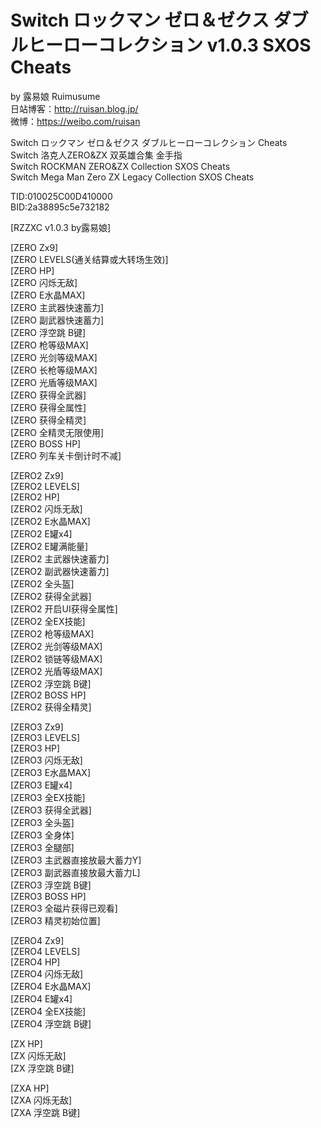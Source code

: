 # Switch ロックマン ゼロ＆ゼクス ダブルヒーローコレクション v1.0.3 SXOS Cheats


by 露易娘 Ruimusume</br>
日站博客：http://ruisan.blog.jp/</br>
微博：https://weibo.com/ruisan</br>

Switch ロックマン ゼロ＆ゼクス ダブルヒーローコレクション Cheats</br>
Switch 洛克人ZERO&ZX 双英雄合集 金手指</br>
Switch ROCKMAN ZERO&ZX Collection SXOS Cheats</br>
Switch Mega Man Zero ZX Legacy Collection SXOS Cheats</br>

TID:010025C00D410000</br>
BID:2a38895c5e732182</br>

[RZZXC v1.0.3 by露易娘]

[ZERO Zx9]</br>
[ZERO LEVELS(通关结算或大转场生效)]</br>
[ZERO HP]</br>
[ZERO 闪烁无敌]</br>
[ZERO E水晶MAX]</br>
[ZERO 主武器快速蓄力]</br>
[ZERO 副武器快速蓄力]</br>
[ZERO 浮空跳 B键]</br>
[ZERO 枪等级MAX]</br>
[ZERO 光剑等级MAX]</br>
[ZERO 长枪等级MAX]</br>
[ZERO 光盾等级MAX]</br>
[ZERO 获得全武器]</br>
[ZERO 获得全属性]</br>
[ZERO 获得全精灵]</br>
[ZERO 全精灵无限使用]</br>
[ZERO BOSS HP]</br>
[ZERO 列车关卡倒计时不减]</br>

[ZERO2 Zx9]</br>
[ZERO2 LEVELS]</br>
[ZERO2 HP]</br>
[ZERO2 闪烁无敌]</br>
[ZERO2 E水晶MAX]</br>
[ZERO2 E罐x4]</br>
[ZERO2 E罐满能量]</br>
[ZERO2 主武器快速蓄力]</br>
[ZERO2 副武器快速蓄力]</br>
[ZERO2 全头盔]</br>
[ZERO2 获得全武器]</br>
[ZERO2 开启UI获得全属性]</br>
[ZERO2 全EX技能]</br>
[ZERO2 枪等级MAX]</br>
[ZERO2 光剑等级MAX]</br>
[ZERO2 锁链等级MAX]</br>
[ZERO2 光盾等级MAX]</br>
[ZERO2 浮空跳 B键]</br>
[ZERO2 BOSS HP]</br>
[ZERO2 获得全精灵]</br>

[ZERO3 Zx9]</br>
[ZERO3 LEVELS]</br>
[ZERO3 HP]</br>
[ZERO3 闪烁无敌]</br>
[ZERO3 E水晶MAX]</br>
[ZERO3 E罐x4]</br>
[ZERO3 全EX技能]</br>
[ZERO3 获得全武器]</br>
[ZERO3 全头盔]</br>
[ZERO3 全身体]</br>
[ZERO3 全腿部]</br>
[ZERO3 主武器直接放最大蓄力Y]</br>
[ZERO3 副武器直接放最大蓄力L]</br>
[ZERO3 浮空跳 B键]</br>
[ZERO3 BOSS HP]</br>
[ZERO3 全磁片获得已观看]</br>
[ZERO3 精灵初始位置]</br>

[ZERO4 Zx9]</br>
[ZERO4 LEVELS]</br>
[ZERO4 HP]</br>
[ZERO4 闪烁无敌]</br>
[ZERO4 E水晶MAX]</br>
[ZERO4 E罐x4]</br>
[ZERO4 全EX技能]</br>
[ZERO4 浮空跳 B键]</br>

[ZX HP]</br>
[ZX 闪烁无敌]</br>
[ZX 浮空跳 B键]</br>

[ZXA HP]</br>
[ZXA 闪烁无敌]</br>
[ZXA 浮空跳 B键]</br>
